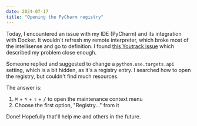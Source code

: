 ```yaml
---
date: 2024-07-17
title: "Opening the PyCharm registry"
---
```


Today, I encountered an issue with my IDE (PyCharm) and its integration with Docker. It wouldn't refresh my remote interpreter, which broke most of the intellisense and go to definition. I found [this Youtrack issue](https://youtrack.jetbrains.com/issue/PY-73909) which described my problem close enough.

Someone replied and suggested to change a `python.use.targets.api` setting, which is a bit hidden, as it's a registry entry. I searched how to open the registry, but couldn't find much resources.

The answer is:

1. <kbd>⌘</kbd> + <kbd>⌥</kbd> + <kbd>⇧</kbd> + <kbd>/</kbd> to open the
   maintenance context menu
2. Choose the first option, "Registry..." from it

Done! Hopefully that'll help me and others in the future.
